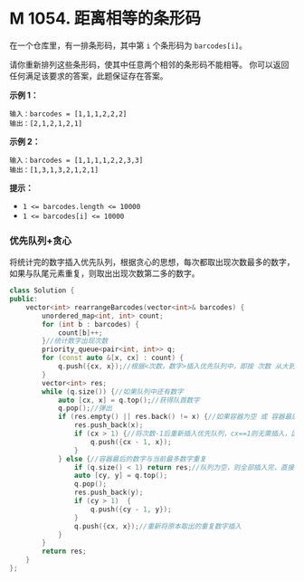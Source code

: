 # M 1054. 距离相等的条形码

在一个仓库里，有一排条形码，其中第 `i` 个条形码为 `barcodes[i]`。

请你重新排列这些条形码，使其中任意两个相邻的条形码不能相等。 你可以返回任何满足该要求的答案，此题保证存在答案。

 

**示例 1：**

```
输入：barcodes = [1,1,1,2,2,2]
输出：[2,1,2,1,2,1]
```

**示例 2：**

```
输入：barcodes = [1,1,1,1,2,2,3,3]
输出：[1,3,1,3,2,1,2,1]
```

 

**提示：**

- `1 <= barcodes.length <= 10000`
- `1 <= barcodes[i] <= 10000`



### 优先队列+贪心

将统计完的数字插入优先队列，根据贪心的思想，每次都取出现次数最多的数字，如果与队尾元素重复，则取出出现次数第二多的数字。

```cpp
class Solution {
public:
    vector<int> rearrangeBarcodes(vector<int>& barcodes) {
        unordered_map<int, int> count;
        for (int b : barcodes) {
            count[b]++;
        }//统计数字出现次数
        priority_queue<pair<int, int>> q;
        for (const auto &[x, cx] : count) {
            q.push({cx, x});//根据<次数，数字>插入优先队列中，即按 次数 从大到小排列
        }
        vector<int> res;
        while (q.size()) {//如果队列中还有数字
            auto [cx, x] = q.top();//获得队首数字
            q.pop();//弹出
            if (res.empty() || res.back() != x) {//如果容器为空 或 容器最后的数字不与当前最多次数的数字重复
                res.push_back(x);
                if (cx > 1) {//将次数-1后重新插入优先队列，cx==1则无需插入，因为cx-1==0
                    q.push({cx - 1, x});
                }
            } else {//容器最后的数字与当前最多数字重复
                if (q.size() < 1) return res;//队列为空，则全部插入完，直接返回。题目保证这种情况不存在。
                auto [cy, y] = q.top();
                q.pop();
                res.push_back(y);
                if (cy > 1)  {
                    q.push({cy - 1, y});
                }
                q.push({cx, x});//重新将原本取出的重复数字插入
            }
        }
        return res;
    }
};

```


